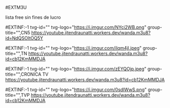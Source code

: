 #EXTM3U

lista free sin fines de lucro

#EXTINF:-1 tvg-id="" tvg-logo="https://i.imgur.com/NYci2WB.png" group-title="",CN5
https://youtube.jitendraunatti.workers.dev/wanda.m3u8?id=NdQSOItOQ5Y

#EXTINF:-1 tvg-id="" tvg-logo="https://i.imgur.com/ilqm4jl.jpeg" group-title="",TN
https://youtube.jitendraunatti.workers.dev/wanda.m3u8?id=cb12KmMMDJA

#EXTINF:-1 tvg-id="" tvg-logo="https://i.imgur.com/zEYQOjp.jpeg" group-title="",CRONICA TV
https://youtube.jitendraunatti.workers.dev/wanda.m3u8?id=cb12KmMMDJA

#EXTINF:-1 tvg-id="" tvg-logo="https://i.imgur.com/0sdIWwS.png" group-title="",TVP
https://youtube.jitendraunatti.workers.dev/wanda.m3u8?id=cb12KmMMDJA














